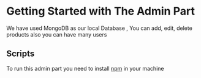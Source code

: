# Getting Started with The Admin Part

We have used MongoDB as our local Database , You can add, edit, delete products also you can have many users

## Scripts

To run this admin part you need to install [npm](https://docs.npmjs.com/cli/v8/commands/npm-install/) in your machine 



